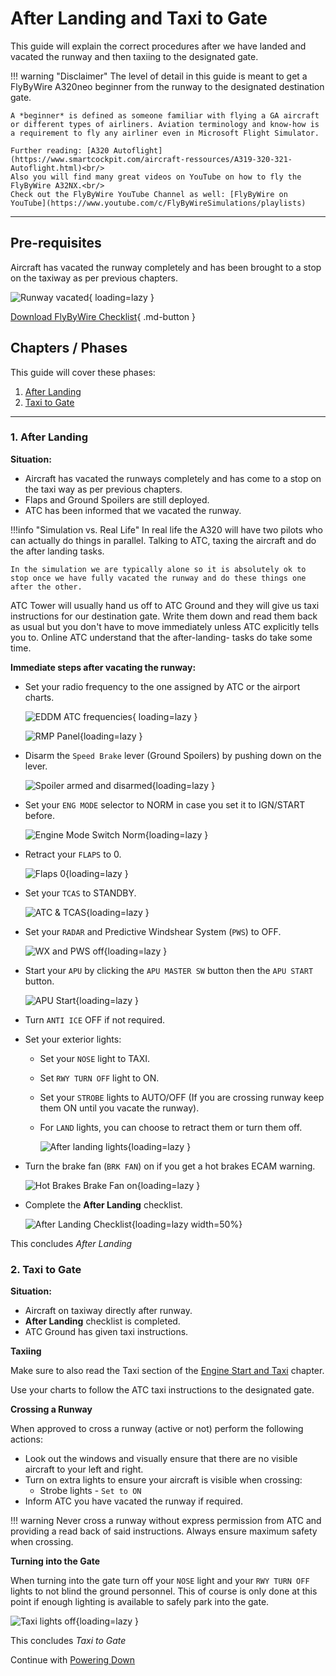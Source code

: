 # After Landing and Taxi to Gate

This guide will explain the correct procedures after we have landed and vacated the runway and then taxiing to the designated gate.

!!! warning "Disclaimer"
    The level of detail in this guide is meant to get a FlyByWire A320neo beginner from the runway to the designated destination gate.

    A *beginner* is defined as someone familiar with flying a GA aircraft or different types of airliners. Aviation terminology and know-how is a requirement to fly any airliner even in Microsoft Flight Simulator.

    Further reading: [A320 Autoflight](https://www.smartcockpit.com/aircraft-ressources/A319-320-321-Autoflight.html)<br/>
    Also you will find many great videos on YouTube on how to fly the FlyByWire A32NX.<br/>
    Check out the FlyByWire YouTube Channel as well: [FlyByWire on YouTube](https://www.youtube.com/c/FlyByWireSimulations/playlists)

---

## Pre-requisites

Aircraft has vacated the runway completely and has been brought to a stop on the taxiway as per previous chapters.

![Runway vacated](../assets/beginner-guide/after-landing/Runway-vacated.png "Runway vacated"){ loading=lazy }

[Download FlyByWire Checklist](../../assets/FBW_A32NX_CHECKLIST.pdf){ .md-button }

## Chapters / Phases

This guide will cover these phases:

1. [After Landing](#1-after-landing)
2. [Taxi to Gate](#2-taxi-to-gate)

---

### 1. After Landing

**Situation:**

- Aircraft has vacated the runways completely and has come to a stop on the taxi way as per previous chapters.
- Flaps and Ground Spoilers are still deployed.
- ATC has been informed that we vacated the runway.

!!!info "Simulation vs. Real Life"
    In real life the A320 will have two pilots who can actually do things in parallel. Talking to ATC, taxing the aircraft and do the after landing tasks.

    In the simulation we are typically alone so it is absolutely ok to stop once we have fully vacated the runway and do these things one after the other.

ATC Tower will usually hand us off to ATC Ground and they will give us taxi instructions for our destination gate. Write them down and read them back as usual but you don't have to move immediately unless ATC explicitly tells you to. Online ATC understand that the after-landing- tasks do take some time.

**Immediate steps after vacating the runway:**

- Set your radio frequency to the one assigned by ATC or the airport charts.

    ![EDDM ATC frequencies](../assets/beginner-guide/after-landing/EDDM-frequency-chart.png "EDDM ATC frequencies"){ loading=lazy }

    ![RMP Panel](../assets/beginner-guide/after-landing/RMP-Panel.png "RMP Panel"){loading=lazy }

- Disarm the `Speed Brake` lever (Ground Spoilers) by pushing down on the lever.

    ![Spoiler armed and disarmed](../assets/beginner-guide/after-landing/Spoiler.png "Spoiler armed and disarmed"){loading=lazy }

- Set your `ENG MODE` selector to NORM in case you set it to IGN/START before.

    ![Engine Mode Switch Norm](../assets/beginner-guide/after-landing/Engine-Mode-Switch-Norm.png "Engine Mode Switch Norm"){loading=lazy }

- Retract your `FLAPS` to 0.

    ![Flaps 0](../assets/beginner-guide/after-landing/Flaps-0.png "Flaps 0"){loading=lazy }

- Set your `TCAS` to STANDBY.

    ![ATC & TCAS](../assets/beginner-guide/after-landing/ATC-TCAS-Panel.png "ATC & TCAS"){loading=lazy }

- Set your `RADAR` and Predictive Windshear System (`PWS`) to OFF.

    ![WX and PWS off](../assets/beginner-guide/after-landing/WX-PWS-off.png "WX and PWS off"){loading=lazy }

- Start your `APU` by clicking the `APU MASTER SW` button then the `APU START` button.

    ![APU Start](../assets/beginner-guide/after-landing/APU-Start.png "APU Start"){loading=lazy }

- Turn `ANTI ICE` OFF if not required.

- Set your exterior lights:
    - Set your `NOSE` light to TAXI.
    - Set `RWY TURN OFF` light to ON.
    - Set your `STROBE` lights to AUTO/OFF (If you are crossing runway keep them ON until you vacate the runway).
    - For `LAND` lights, you can choose to retract them or turn them off.

        ![After landing lights](../assets/beginner-guide/after-landing/Taxi-light-on.png "After landing lights"){loading=lazy }

- Turn the brake fan (`BRK FAN`) on if you get a hot brakes ECAM warning.

    ![Hot Brakes Brake Fan on](../assets/beginner-guide/after-landing/Brake-Fan.png "Hot Brakes Brake Fan on"){loading=lazy }

- Complete the **After Landing** checklist.

    ![After Landing Checklist](../assets/beginner-guide/after-landing/After-landing-checklist.png "After Landing Checklist"){loading=lazy width=50%}

This concludes *After Landing*

### 2. Taxi to Gate

**Situation:**

- Aircraft on taxiway directly after runway.
- **After Landing** checklist is completed.
- ATC Ground has given taxi instructions.

**Taxiing**

Make sure to also read the Taxi section of the [Engine Start and Taxi](engine-start-taxi.md#taxi) chapter.

Use your charts to follow the ATC taxi instructions to the designated gate.

**Crossing a Runway**

When approved to cross a runway (active or not) perform the following actions:

- Look out the windows and visually ensure that there are no visible aircraft to your left and right.
- Turn on extra lights to ensure your aircraft is visible when crossing:
    - Strobe lights - `Set to ON`
- Inform ATC you have vacated the runway if required.

!!! warning
    Never cross a runway without express permission from ATC and providing a read back of said instructions. Always ensure maximum safety when crossing.

**Turning into the Gate**

 When turning into the gate turn off your `NOSE` light and your `RWY TURN OFF` lights to not blind the ground personnel. This of course is only done at this point if enough lighting is available to safely park into the gate.

![Taxi lights off](../assets/beginner-guide/after-landing/Lights-Taxi-off.png "Lights_Taxi_off.png"){loading=lazy }

This concludes *Taxi to Gate*

Continue with [Powering Down](powering-down.md)
